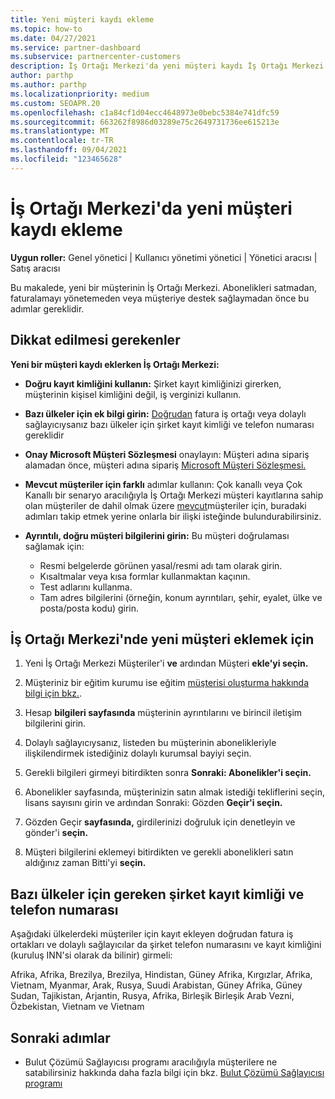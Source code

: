 ```yaml
---
title: Yeni müşteri kaydı ekleme
ms.topic: how-to
ms.date: 04/27/2021
ms.service: partner-dashboard
ms.subservice: partnercenter-customers
description: İş Ortağı Merkezi'da yeni müşteri kaydı İş Ortağı Merkezi. Ardından müşteri aboneliklerini satıp faturalamayı yönetebilir veya müşteri desteği sebilirsiniz.
author: parthp
ms.author: parthp
ms.localizationpriority: medium
ms.custom: SEOAPR.20
ms.openlocfilehash: c1a84cf1d04ecc4648973e0bebc5384e741dfc59
ms.sourcegitcommit: 663262f8986d03289e75c2649731736ee615213e
ms.translationtype: MT
ms.contentlocale: tr-TR
ms.lasthandoff: 09/04/2021
ms.locfileid: "123465628"
---
```

# <a name="how-to-add-a-new-customer-record-in-partner-center"></a>İş Ortağı Merkezi'da yeni müşteri kaydı ekleme

**Uygun roller:** Genel yönetici | Kullanıcı yönetimi yönetici | Yönetici aracısı | Satış aracısı

Bu makalede, yeni bir müşterinin İş Ortağı Merkezi. Abonelikleri satmadan, faturalamayı yönetemeden veya müşteriye destek sağlaymadan önce bu adımlar gereklidir.

## <a name="considerations"></a>Dikkat edilmesi gerekenler

**Yeni bir müşteri kaydı eklerken İş Ortağı Merkezi:**

- **Doğru kayıt kimliğini kullanın:** Şirket kayıt kimliğinizi girerken, müşterinin kişisel kimliğini değil, iş verginizi kullanın.

- **Bazı ülkeler için ek bilgi girin:** [Doğrudan](#company-registration-id-and-phone-number-required-for-some-countries) fatura iş ortağı veya dolaylı sağlayıcıysanız bazı ülkeler için şirket kayıt kimliği ve telefon numarası gereklidir
- **Onay Microsoft Müşteri Sözleşmesi** onaylayın: Müşteri adına sipariş alamadan önce, müşteri adına sipariş [Microsoft Müşteri Sözleşmesi.](confirm-customer-agreement.md)
- **Mevcut müşteriler  için farklı** adımlar kullanın: Çok kanallı veya Çok Kanallı [](multichannel.md) bir senaryo [](multipartner.md) aracılığıyla İş Ortağı Merkezi müşteri kayıtlarına sahip olan müşteriler de dahil olmak üzere [mevcut](request-a-relationship-with-a-customer.md)müşteriler için, buradaki adımları takip etmek yerine onlarla bir ilişki isteğinde bulundurabilirsiniz.
- **Ayrıntılı, doğru müşteri bilgilerini girin:** Bu müşteri doğrulaması sağlamak için:
  - Resmi belgelerde görünen yasal/resmi adı tam olarak girin.
  - Kısaltmalar veya kısa formlar kullanmaktan kaçının.
  - Test adlarını kullanma.
  - Tam adres bilgilerini (örneğin, konum ayrıntıları, şehir, eyalet, ülke ve posta/posta kodu) girin.

## <a name="to-add-a-new-customer-in-partner-center"></a>İş Ortağı Merkezi'nde yeni müşteri eklemek için

1. Yeni İş Ortağı Merkezi Müşteriler'i **ve** ardından Müşteri **ekle'yi seçin.**
1. Müşteriniz bir eğitim kurumu ise eğitim [müşterisi oluşturma hakkında bilgi için bkz.](sell-to-education-customers.md).

1. Hesap **bilgileri sayfasında** müşterinin ayrıntılarını ve birincil iletişim bilgilerini girin.
  
1. Dolaylı sağlayıcıysanız, listeden bu müşterinin abonelikleriyle ilişkilendirmek istediğiniz dolaylı kurumsal bayiyi seçin.

1. Gerekli bilgileri girmeyi bitirdikten sonra **Sonraki: Abonelikler'i seçin.**

1. Abonelikler  sayfasında, müşterinizin satın almak istediği tekliflerini seçin, lisans sayısını girin ve ardından Sonraki: Gözden **Geçir'i seçin.**

1. Gözden Geçir **sayfasında,** girdilerinizi doğruluk için denetleyin ve gönder'i **seçin.**

1. Müşteri bilgilerini eklemeyi bitirdikten ve gerekli abonelikleri satın aldığınız zaman Bitti'yi **seçin.**

## <a name="company-registration-id-and-phone-number-required-for-some-countries"></a>Bazı ülkeler için gereken şirket kayıt kimliği ve telefon numarası

Aşağıdaki ülkelerdeki müşteriler için kayıt ekleyen doğrudan fatura iş ortakları ve dolaylı sağlayıcılar da şirket telefon numarasını ve kayıt kimliğini (kuruluş INN'si olarak da bilinir) girmeli:

Afrika, Afrika, Brezilya, Brezilya, Hindistan, Güney Afrika, Kırgızlar, Afrika, Vietnam, Myanmar, Arak, Rusya, Suudi Arabistan, Güney Afrika, Güney Sudan, Tajikistan, Arjantin, Rusya, Afrika, Birleşik Birleşik Arab Vezni, Özbekistan, Vietnam ve Vietnam

## <a name="next-steps"></a>Sonraki adımlar

- Bulut Çözümü Sağlayıcısı programı aracılığıyla müşterilere ne satabilirsiniz hakkında daha fazla bilgi için bkz. [Bulut Çözümü Sağlayıcısı programı](csp-offers.md)
